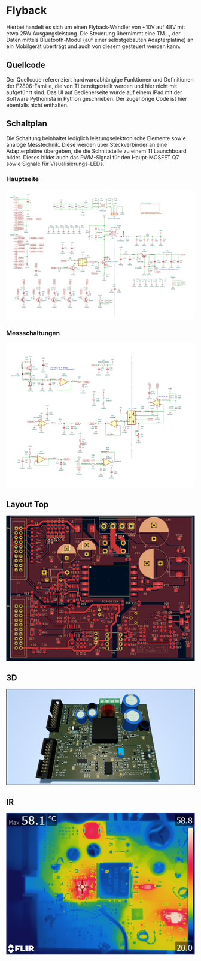 # Flyback
Hierbei handelt es sich um einen Flyback-Wandler von ~10V auf 48V mit etwa 25W Ausgangsleistung. Die Steuerung übernimmt eine TM..., der Daten mittels Bluetooth-Modul (auf einer selbstgebauten Adapterplatine) an ein Mobilgerät überträgt und auch von diesem gesteuert werden kann.

## Quellcode
Der Quellcode referenziert hardwareabhängige Funktionen und Definitionen der F2806-Familie, die von TI bereitgestellt werden und hier nicht mit aufgeführt sind. Das UI auf Bedienerseite wurde auf einem IPad mit der Software Pythonista in Python geschrieben. Der zugehörige Code ist hier ebenfalls nicht enthalten.

## Schaltplan
Die Schaltung beinhaltet lediglich leistungselektronische Elemente sowie analoge Messtechnik. Diese werden über Steckverbinder an eine Adapterplatine übergeben, die die Schnittstelle zu einem TI Launchboard bildet. Dieses bildet auch das PWM-Signal für den Haupt-MOSFET Q7 sowie Signale für Visualisierungs-LEDs.

### Hauptseite
![Diagram](images/main.png)

### Messschaltungen
![Messschaltung](images/mess.png)

## Layout Top
![Layout Top](images/layoutTop.png)

## 3D
![3D](images/3D.png)

## IR
![IR](images/IR.jpg)

